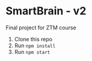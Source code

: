 # SmartBrain - v2
Final project for ZTM course


1. Clone this repo
2. Run `npm install`
3. Run `npm start`
